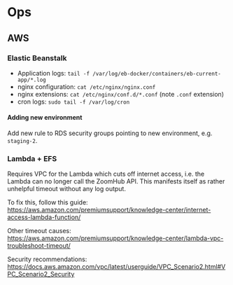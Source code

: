# Ops

## AWS

### Elastic Beanstalk

- Application logs: `tail -f /var/log/eb-docker/containers/eb-current-app/*.log`
- nginx configuration: `cat /etc/nginx/nginx.conf`
- nginx extensions: `cat /etc/nginx/conf.d/*.conf` (note `.conf` extension)
- cron logs: `sudo tail -f /var/log/cron`

#### Adding new environment

Add new rule to RDS security groups pointing to new environment, e.g. `staging-2`.

### Lambda + EFS

Requires VPC for the Lambda which cuts off internet access, i.e. the Lambda can
no longer call the ZoomHub API. This manifests itself as rather unhelpful timeout
without any log output.

To fix this, follow this guide:
https://aws.amazon.com/premiumsupport/knowledge-center/internet-access-lambda-function/

Other timeout causes:
https://aws.amazon.com/premiumsupport/knowledge-center/lambda-vpc-troubleshoot-timeout/

Security recommendations:
https://docs.aws.amazon.com/vpc/latest/userguide/VPC_Scenario2.html#VPC_Scenario2_Security
